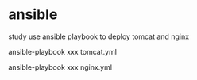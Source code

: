 # ansible

study use ansible playbook to  deploy tomcat and nginx

ansible-playbook xxx tomcat.yml

ansible-playbook xxx nginx.yml
